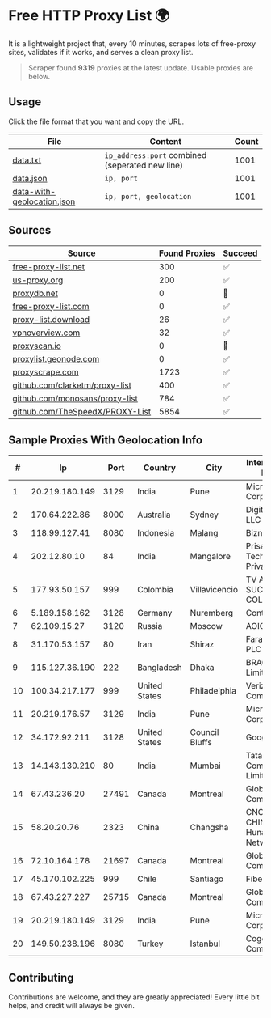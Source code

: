 
# Free HTTP Proxy List 🌍

It is a lightweight project that, every 10 minutes, scrapes lots of free-proxy sites, validates if it works, and serves a clean proxy list.


> Scraper found **9319** proxies at the latest update. Usable proxies are below.

## Usage

Click the file format that you want and copy the URL.


|File|Content|Count|
|----|-------|-----|
|[data.txt](https://raw.githubusercontent.com/themiralay/Proxy-List-World/master/data.txt)|`ip_address:port` combined (seperated new line)|1001|
|[data.json](https://raw.githubusercontent.com/themiralay/Proxy-List-World/master/data.json)|`ip, port`|1001|
|[data-with-geolocation.json](https://raw.githubusercontent.com/themiralay/Proxy-List-World/master/data-with-geolocation.json)|`ip, port, geolocation`|1001|

## Sources

|Source|Found Proxies|Succeed|
|------|-------------|-------|
|[free-proxy-list.net](https://free-proxy-list.net)|300|✅|
|[us-proxy.org](https://www.us-proxy.org)|200|✅|
|[proxydb.net](http://proxydb.net)|0|🚫|
|[free-proxy-list.com](https://free-proxy-list.com/?page=&port=&type%5B%5D=http&type%5B%5D=https&up_time=0&search=Search)|0|✅|
|[proxy-list.download](https://www.proxy-list.download/HTTP)|26|✅|
|[vpnoverview.com](https://vpnoverview.com/privacy/anonymous-browsing/free-proxy-servers)|32|✅|
|[proxyscan.io](https://www.proxyscan.io)|0|🚫|
|[proxylist.geonode.com](https://proxylist.geonode.com/api/proxy-list?limit=300&page=1&sort_by=lastChecked&sort_type=desc&protocols=http,https)|0|✅|
|[proxyscrape.com](https://api.proxyscrape.com/v2/?request=displayproxies&protocol=http&timeout=10000&country=all&ssl=all&anonymity=all)|1723|✅|
|[github.com/clarketm/proxy-list](https://raw.githubusercontent.com/clarketm/proxy-list/master/proxy-list-raw.txt)|400|✅|
|[github.com/monosans/proxy-list](https://raw.githubusercontent.com/monosans/proxy-list/main/proxies/http.txt)|784|✅|
|[github.com/TheSpeedX/PROXY-List](https://raw.githubusercontent.com/TheSpeedX/PROXY-List/master/http.txt)|5854|✅|


## Sample Proxies With Geolocation Info

|#|Ip|Port|Country|City|Internet Service Provider|
|-|--|----|-------|----|-------------------------|
|1|20.219.180.149|3129|India|Pune|Microsoft Corporation|
|2|170.64.222.86|8000|Australia|Sydney|DigitalOcean, LLC|
|3|118.99.127.41|8080|Indonesia|Malang|Biznet Metronet|
|4|202.12.80.10|84|India|Mangalore|Prisac Aviation Technologies Private Limited|
|5|177.93.50.157|999|Colombia|Villavicencio|TV AZTECA SUCURSAL COLOMBIA|
|6|5.189.158.162|3128|Germany|Nuremberg|Contabo GmbH|
|7|62.109.15.27|3120|Russia|Moscow|AOIOT|
|8|31.170.53.157|80|Iran|Shiraz|Farahoosh Dena PLC|
|9|115.127.36.190|222|Bangladesh|Dhaka|BRACNet Limited|
|10|100.34.217.177|999|United States|Philadelphia|Verizon Communications|
|11|20.219.176.57|3129|India|Pune|Microsoft Corporation|
|12|34.172.92.211|3128|United States|Council Bluffs|Google LLC|
|13|14.143.130.210|80|India|Mumbai|Tata Communications Limited|
|14|67.43.236.20|27491|Canada|Montreal|GloboTech Communications|
|15|58.20.20.76|2323|China|Changsha|CNC Group CHINA169 Hunan Province Network|
|16|72.10.164.178|21697|Canada|Montreal|GloboTech Communications|
|17|45.170.102.225|999|Chile|Santiago|Fibernet SPA|
|18|67.43.227.227|25715|Canada|Montreal|GloboTech Communications|
|19|20.219.180.149|3129|India|Pune|Microsoft Corporation|
|20|149.50.238.196|8080|Turkey|Istanbul|Cogent Communications|



## Contributing

Contributions are welcome, and they are greatly appreciated! Every
little bit helps, and credit will always be given.

